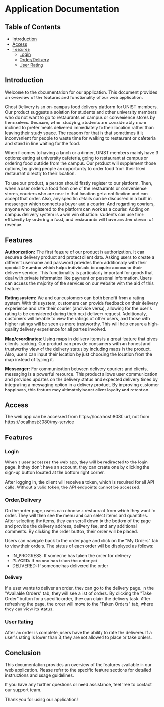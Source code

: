# Application Documentation

## Table of Contents
- [Introduction](#introduction)
- [Access](#access)
- [Features](#features)
  - [Login](#login)
  - [Order/Delivery](#order-delivery)
  - [User Rating](#user-rating)

## Introduction
Welcome to the documentation for our application. This document provides an overview of the features and functionality of our web application.

Ghost Delivery is an on-campus food delivery platform for UNIST members. Our product suggests a solution for students and other university members who do not want to go to restaurants on campus or convenience stores by themselves. Because, when studying, students are considerably more inclined to prefer meals delivered immediately to their location rather than leaving their study space. The reasons for that is that sometimes it is inconvenient for people to waste time for walking to restaurant or cafeteria and stand in line waiting for the food.

When it comes to having a lunch or a dinner, UNIST members mainly have 3 options: eating at university cafeteria, going to restaurant at campus or ordering food outside from the campus. Our product will supplement those options, by giving people an opportunity to order food from their liked restaurant directly to their location. 

To use our product, a person should firstly register to our platform. Then, when a user orders a food from one of the restaurants or convenience stores, couriers who are near to that location get a notification and can accept that order. Also, any specific details can be discussed in a built in messenger which connects a buyer and a courier. And regarding couriers, anyone who registered to the platform can work as a courier. Adding on campus delivery system is a win win situation: students can use time efficiently by ordering a food, and restaurants will have another stream of revenue.

## Features
**Authorization:** The first feature of our product is authorization. It can secure a delivery product and protect client data. Asking users to create a different username and password provides them additionally with their special ID number which helps individuals to acquire access to their delivery service. This functionality is particularly important for goods that deal with private information like payment or personal information. Users can access the majority of the services on our website with the aid of this feature.

**Rating system:** We and our customers can both benefit from a rating system. With this system, customers can provide feedback on their delivery experience and rate their courier (and vice versa), allowing for the user's rating to be considered during their next delivery request. Additionally, customers will be able to view the ratings of other users, and those with higher ratings will be seen as more trustworthy. This will help ensure a high-quality delivery experience for all parties involved. 

**Map/coordinates:** Using maps in delivery items is a great feature that gives clients tracking. Our product can provide consumers with an honest and trustworthy view of the delivery status by including maps in the product. Also, users can input their location by just choosing the location from the map instead of typing it. 

**Messenger:** For communication between delivery cpuriers and clients, messaging is a powerful resource. This product allows user communication and provides updates on the delivery status and expected delivery times by integrating a messaging option in a delivery product. By improving customer happiness, this feature may ultimately boost client loyalty and retention.

## Access
The web app can be accessed from https://localhost:8080 url, not from https://localhost:8080/my-service

## Features

### Login
When a user accesses the web app, they will be redirected to the login page. If they don't have an account, they can create one by clicking the sign-up button located at the bottom right corner.

After logging in, the client will receive a token, which is required for all API calls. Without a valid token, the API endpoints cannot be accessed.

### Order/Delivery
On the order page, users can choose a restaurant from which they want to order. They will then see the menu and can select items and quantities. After selecting the items, they can scroll down to the bottom of the page and provide the delivery address, delivery fee, and any additional comments. By clicking the order button, their order will be placed.

Users can navigate back to the order page and click on the "My Orders" tab to view their orders. The status of each order will be displayed as follows:
- IN_PROGRESS: If someone has taken the order for delivery
- PLACED: If no one has taken the order yet
- DELIVERED: If someone has delivered the order

#### Delivery
If a user wants to deliver an order, they can go to the delivery page. In the "Available Orders" tab, they will see a list of orders. By clicking the "Take Order" button for a specific order, they can claim the delivery task. After refreshing the page, the order will move to the "Taken Orders" tab, where they can view its status.

### User Rating
After an order is complete, users have the ability to rate the deliverer. If a user's rating is lower than 3, they are not allowed to place or take orders.

## Conclusion
This documentation provides an overview of the features available in our web application. Please refer to the specific feature sections for detailed instructions and usage guidelines.

If you have any further questions or need assistance, feel free to contact our support team.

Thank you for using our application!
